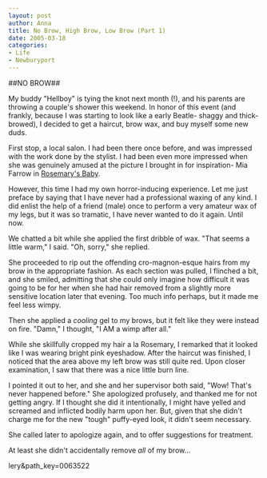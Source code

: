 ```yaml
--- 
layout: post
author: Anna
title: No Brow, High Brow, Low Brow (Part 1)
date: 2005-03-18
categories: 
- Life
- Newburyport
---
```


##NO BROW##

My buddy "Hellboy" is tying the knot next month (!), and his parents are
throwing a couple's shower this weekend. In honor of this event (and frankly,
because I was starting to look like a early Beatle- shaggy and thick-browed),
I decided to get a haircut, brow wax, and buy myself some new duds.

First stop, a local salon. I had been there once before, and was impressed
with the work done by the stylist. I had been even more impressed when she was
genuinely amused at the picture I brought in for inspiration- Mia Farrow in
[Rosemary's Baby][1].

However, this time I had my own horror-inducing experience. Let me just
preface by saying that I have never had a professional waxing of any kind. I
did enlist the help of a friend (male) once to perform a very amateur wax of
my legs, but it was so tramatic, I have never wanted to do it again. Until
now.

We chatted a bit while she applied the first dribble of wax. "That seems a
little warm," I said. "Oh, sorry," she replied.

She proceeded to rip out the offending cro-magnon-esque hairs from my brow in
the appropriate fashion. As each section was pulled, I flinched a bit, and she
smiled, admitting that she could only imagine how difficult it was going to be
for her when she had hair removed from a slightly more sensitive location
later that evening. Too much info perhaps, but it made me feel less wimpy.

Then she applied a _cooling_ gel to my brows, but it felt like they were
instead on fire. "Damn," I thought, "I AM a wimp after all."

While she skillfully cropped my hair a la Rosemary, I remarked that it looked
like I was wearing bright pink eyeshadow. After the haircut was finished, I
noticed that the area above my left brow was still quite red. Upon closer
examination, I saw that there was a nice little burn line.

I pointed it out to her, and she and her supervisor both said, "Wow! That's
never happened before." She apologized profusely, and thanked me for not
getting angry. If I thought she did it intentionally, I might have yelled and
screamed and inflicted bodily harm upon her. But, given that she didn't charge
me for the new "tough" puffy-eyed look, it didn't seem necessary.

She called later to apologize again, and to offer suggestions for treatment.

At least she didn't accidentally remove _all_ of my brow…

[1]: http://www.imdb.com/gallery/mptv/1389/Mptv/1389/6008_0070.jpg?path=gal
lery&path_key=0063522
